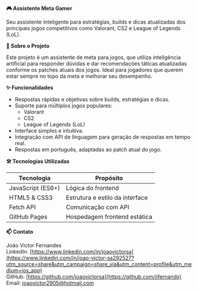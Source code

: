 **🎮 Assistente Meta Gamer**

Seu assistente inteligente para estratégias, builds e dicas atualizadas dos principais jogos competitivos como Valorant, CS2 e League of Legends (LoL).

**🚀 Sobre o Projeto**

Este projeto é um assistente de meta para jogos, que utiliza inteligência artificial para responder dúvidas e dar recomendações táticas atualizadas conforme os patches atuais dos jogos.
Ideal para jogadores que querem estar sempre no topo da meta e melhorar seu desempenho.

**✨ Funcionalidades**

- Respostas rápidas e objetivas sobre builds, estratégias e dicas.
- Suporte para múltiplos jogos populares:
  - Valorant
  - CS2
  - League of Legends (LoL)
- Interface simples e intuitiva.
- Integração com API de linguagem para geração de respostas em tempo real.
- Respostas em português, adaptadas ao patch atual do jogo.

**🛠 Tecnologias Utilizadas**

Tecnologia           | Propósito
---------------------|----------------------------------
JavaScript (ES6+)   | Lógica do frontend
HTML5 & CSS3        | Estrutura e estilo da interface
Fetch API           | Comunicação com API
GitHub Pages        | Hospedagem frontend estática

**📫 Contato**

João Victor Fernandes <br>
LinkedIn: [https://www.linkedin.com/in/joaovictorsa](https://www.linkedin.com/in/joao-victor-sa292527?utm_source=share&utm_campaign=share_via&utm_content=profile&utm_medium=ios_app)<br>
GitHub: [https://github.com/joaovictorsa](https://github.com/jjfernands)<br>
Email: joaovictor2905@hotmail.com
